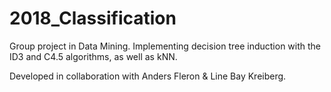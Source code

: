 # 2018_Classification

Group project in Data Mining. Implementing decision tree induction with the ID3 and C4.5 algorithms,
as well as kNN.

Developed in collaboration with Anders Fleron & Line Bay Kreiberg.
